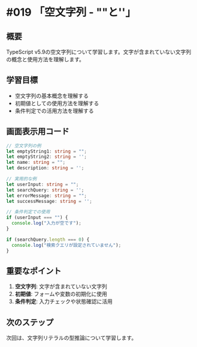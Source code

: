 # #019 「空文字列 - ""と''」

## 概要
TypeScript v5.9の空文字列について学習します。文字が含まれていない文字列の概念と使用方法を理解します。

## 学習目標
- 空文字列の基本概念を理解する
- 初期値としての使用方法を理解する
- 条件判定での活用方法を理解する

## 画面表示用コード

```typescript
// 空文字列の例
let emptyString1: string = "";
let emptyString2: string = '';
let name: string = "";
let description: string = '';

// 実用的な例
let userInput: string = "";
let searchQuery: string = '';
let errorMessage: string = "";
let successMessage: string = '';

// 条件判定での使用
if (userInput === "") {
  console.log("入力が空です");
}

if (searchQuery.length === 0) {
  console.log("検索クエリが設定されていません");
}
```

## 重要なポイント
1. **空文字列**: 文字が含まれていない文字列
2. **初期値**: フォームや変数の初期化に使用
3. **条件判定**: 入力チェックや状態確認に活用

## 次のステップ
次回は、文字列リテラルの型推論について学習します。